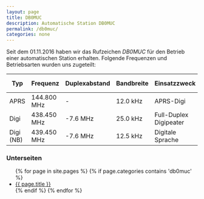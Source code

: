 ```yaml
---
layout: page
title: DB0MUC
description: Automatische Station DB0MUC
permalink: /db0muc/
categories: none
---
```


Seit dem 01.11.2016 haben wir das Rufzeichen *DB0MUC* für den Betrieb einer automatischen Station erhalten. Folgende Frequenzen und Betriebsarten wurden uns zugeteilt:

| Typ       | Frequenz    | Duplexabstand | Bandbreite | Einsatzzweck              | max. Leistung | In Betrieb |
| --------- | ----------- | ------------- | ---------- | ------------------------- | ------------- | ---------- |
| APRS      | 144.800 MHz | -             | 12.0 kHz   | APRS-Digi                 | 15.0 W        | Ja         |
| Digi      | 438.450 MHz | -7.6 MHz      | 25.0 kHz   | Full-Duplex Digipeater    | 15.0 W        | Nein       |
| Digi (NB) | 439.450 MHz | -7.6 MHz      | 12.5 kHz   | Digitale Sprache          | 15.0 W        | Nein       |

### Unterseiten

<ul class="listing">
{% for page in site.pages %}
  {% if page.categories contains 'db0muc' %}
  <li class="listing-item">
    <a href="{{ page.url }}" title="{{ page.title }}">{{ page.title }}</a>
  </li>
  {% endif %}
{% endfor %}
</ul>
